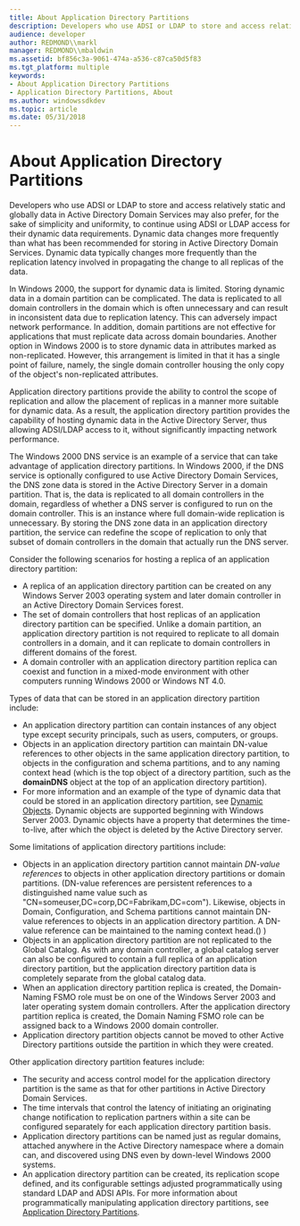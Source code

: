 ```yaml
---
title: About Application Directory Partitions
description: Developers who use ADSI or LDAP to store and access relatively static and globally data in Active Directory Domain Services may also prefer, for the sake of simplicity and uniformity, to continue using ADSI or LDAP access for their dynamic data requirements. Dynamic data changes more frequently than what has been recommended for storing in Active Directory Domain Services. Dynamic data typically changes more frequently than the replication latency involved in propagating the change to all replicas of the data.
audience: developer
author: REDMOND\\markl
manager: REDMOND\\mbaldwin
ms.assetid: bf856c3a-9061-474a-a536-c87ca50d5f83
ms.tgt_platform: multiple
keywords:
- About Application Directory Partitions
- Application Directory Partitions, About
ms.author: windowssdkdev
ms.topic: article
ms.date: 05/31/2018
---
```


# About Application Directory Partitions

Developers who use ADSI or LDAP to store and access relatively static and globally data in Active Directory Domain Services may also prefer, for the sake of simplicity and uniformity, to continue using ADSI or LDAP access for their dynamic data requirements. Dynamic data changes more frequently than what has been recommended for storing in Active Directory Domain Services. Dynamic data typically changes more frequently than the replication latency involved in propagating the change to all replicas of the data.

In Windows 2000, the support for dynamic data is limited. Storing dynamic data in a domain partition can be complicated. The data is replicated to all domain controllers in the domain which is often unnecessary and can result in inconsistent data due to replication latency. This can adversely impact network performance. In addition, domain partitions are not effective for applications that must replicate data across domain boundaries. Another option in Windows 2000 is to store dynamic data in attributes marked as non-replicated. However, this arrangement is limited in that it has a single point of failure, namely, the single domain controller housing the only copy of the object's non-replicated attributes.

Application directory partitions provide the ability to control the scope of replication and allow the placement of replicas in a manner more suitable for dynamic data. As a result, the application directory partition provides the capability of hosting dynamic data in the Active Directory Server, thus allowing ADSI/LDAP access to it, without significantly impacting network performance.

The Windows 2000 DNS service is an example of a service that can take advantage of application directory partitions. In Windows 2000, if the DNS service is optionally configured to use Active Directory Domain Services, the DNS zone data is stored in the Active Directory Server in a domain partition. That is, the data is replicated to all domain controllers in the domain, regardless of whether a DNS server is configured to run on the domain controller. This is an instance where full domain-wide replication is unnecessary. By storing the DNS zone data in an application directory partition, the service can redefine the scope of replication to only that subset of domain controllers in the domain that actually run the DNS server.

Consider the following scenarios for hosting a replica of an application directory partition:

-   A replica of an application directory partition can be created on any Windows Server 2003 operating system and later domain controller in an Active Directory Domain Services forest.
-   The set of domain controllers that host replicas of an application directory partition can be specified. Unlike a domain partition, an application directory partition is not required to replicate to all domain controllers in a domain, and it can replicate to domain controllers in different domains of the forest.
-   A domain controller with an application directory partition replica can coexist and function in a mixed-mode environment with other computers running Windows 2000 or Windows NT 4.0.

Types of data that can be stored in an application directory partition include:

-   An application directory partition can contain instances of any object type except security principals, such as users, computers, or groups.
-   Objects in an application directory partition can maintain DN-value references to other objects in the same application directory partition, to objects in the configuration and schema partitions, and to any naming context head (which is the top object of a directory partition, such as the **domainDNS** object at the top of an application directory partition).
-   For more information and an example of the type of dynamic data that could be stored in an application directory partition, see [Dynamic Objects](dynamic-objects.md). Dynamic objects are supported beginning with Windows Server 2003. Dynamic objects have a property that determines the time-to-live, after which the object is deleted by the Active Directory server.

Some limitations of application directory partitions include:

-   Objects in an application directory partition cannot maintain *DN-value references* to objects in other application directory partitions or domain partitions. (DN-value references are persistent references to a distinguished name value such as "CN=someuser,DC=corp,DC=Fabrikam,DC=com"). Likewise, objects in Domain, Configuration, and Schema partitions cannot maintain DN-value references to objects in an application directory partition. A DN-value reference can be maintained to the naming context head.() )
-   Objects in an application directory partition are not replicated to the Global Catalog. As with any domain controller, a global catalog server can also be configured to contain a full replica of an application directory partition, but the application directory partition data is completely separate from the global catalog data.
-   When an application directory partition replica is created, the Domain-Naming FSMO role must be on one of the Windows Server 2003 and later operating system domain controllers. After the application directory partition replica is created, the Domain Naming FSMO role can be assigned back to a Windows 2000 domain controller.
-   Application directory partition objects cannot be moved to other Active Directory partitions outside the partition in which they were created.

Other application directory partition features include:

-   The security and access control model for the application directory partition is the same as that for other partitions in Active Directory Domain Services.
-   The time intervals that control the latency of initiating an originating change notification to replication partners within a site can be configured separately for each application directory partition basis.
-   Application directory partitions can be named just as regular domains, attached anywhere in the Active Directory namespace where a domain can, and discovered using DNS even by down-level Windows 2000 systems.
-   An application directory partition can be created, its replication scope defined, and its configurable settings adjusted programmatically using standard LDAP and ADSI APIs. For more information about programmatically manipulating application directory partitions, see [Application Directory Partitions](application-directory-partitions.md).

 

 




